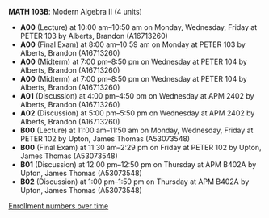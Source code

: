 **MATH 103B**: Modern Algebra II (4 units)

- **A00** (Lecture) at 10:00 am–10:50 am on Monday, Wednesday, Friday at PETER 103 by Alberts, Brandon (A16713260)
- **A00** (Final Exam) at 8:00 am–10:59 am on Monday at PETER 103 by Alberts, Brandon (A16713260)
- **A00** (Midterm) at 7:00 pm–8:50 pm on Wednesday at PETER 104 by Alberts, Brandon (A16713260)
- **A00** (Midterm) at 7:00 pm–8:50 pm on Wednesday at PETER 104 by Alberts, Brandon (A16713260)
- **A01** (Discussion) at 4:00 pm–4:50 pm on Wednesday at APM 2402 by Alberts, Brandon (A16713260)
- **A02** (Discussion) at 5:00 pm–5:50 pm on Wednesday at APM 2402 by Alberts, Brandon (A16713260)
- **B00** (Lecture) at 11:00 am–11:50 am on Monday, Wednesday, Friday at PETER 102 by Upton, James Thomas (A53073548)
- **B00** (Final Exam) at 11:30 am–2:29 pm on Friday at PETER 102 by Upton, James Thomas (A53073548)
- **B01** (Discussion) at 12:00 pm–12:50 pm on Thursday at APM B402A by Upton, James Thomas (A53073548)
- **B02** (Discussion) at 1:00 pm–1:50 pm on Thursday at APM B402A by Upton, James Thomas (A53073548)

[Enrollment numbers over time](./MATH103B.tsv)
